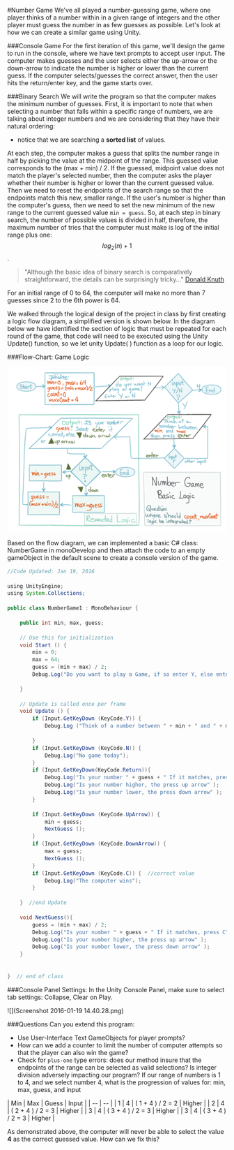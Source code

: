 #Number Game
We've all played a number-guessing game, where one player thinks of a number within in a given range of integers and the other player must guess the number in as few guesses as possible.  Let's look at how we can create a similar game using Unity.

###Console Game
For the first iteration of this game, we'll design the game to run in the console, where we have text prompts to accept user input. The computer makes guesses and the user selects either the up-arrow or the down-arrow to indicate the number is higher or lower than the current guess.  If the computer selects/guesses the correct answer, then the user hits the return/enter key, and the game starts over.  

###Binary Search
We will write the program so that the computer makes the minimum number of guesses.  First, it is important to note that when selecting a number that falls within a specific range of numbers, we are talking about integer numbers and we are considering that they have their natural ordering:

* notice that we are searching a **sorted list** of values. 
 
At each step, the computer makes a guess that splits the number range in half by picking the value at the midpoint of the range. This guessed value corresponds to the  (max + min) / 2.  If the guessed, midpoint value does not match the player's selected number, then the computer asks the player whether their number is higher or lower than the current guessed value. Then we need to reset the endpoints of the search range so that the endpoints match this new, smaller range. If the user's number is higher than the computer's guess, then we need to set the new minimum of the new range to the current guessed value `min = guess`.  So, at each step in binary search, the number of possible values is divided in half, therefore, the maximum number of tries that the computer must make is   log  of the initial range plus one: $$log_2(n)+1$$.  

    
> "Although the basic idea of binary search is comparatively straightforward, the details can be surprisingly tricky…" 
    [Donald Knuth](https://en.wikipedia.org/wiki/Binary_search_algorithm#Number_guessing_game)


For an initial range of 0 to 64, the computer will make no more than 7 guesses since 2 to the 6th power is 64. 

We walked through the logical design of the project in class by first creating a logic flow diagram, a simplified version is shown below.  In the diagram below we have identified the section of logic that must be repeated for each round of the game, that code will need to be executed using the Unity Update() function, so we let unity Update( ) function as a loop for our logic.

###Flow-Chart: Game Logic

![](flowChart.png)

Based on the flow diagram, we  can implemented a basic C# class: NumberGame in monoDevelop and then attach the code to an empty gameObject in the default scene to create a console version of the game.  

```java
//Code Updated: Jan 19, 2016

using UnityEngine;
using System.Collections;

public class NumberGame1 : MonoBehaviour {

	public int min, max, guess;

	// Use this for initialization
	void Start () {
		min = 0;
		max = 64;
		guess = (min + max) / 2;
		Debug.Log("Do you want to play a Game, if so enter Y, else enter N");
	
	}
	
	// Update is called once per frame
	void Update () {
		if (Input.GetKeyDown (KeyCode.Y)) {
			Debug.Log ("Think of a number between " + min + " and " + max + " press Enter when ready");

		} 
		if (Input.GetKeyDown (KeyCode.N)) {
			Debug.Log("No game today");
		}
		if (Input.GetKeyDown(KeyCode.Return)){
			Debug.Log("Is your number " + guess + " If it matches, press C");
			Debug.Log("Is your number higher, the press up arrow" );
			Debug.Log("Is your number lower, the press down arrow" );
		}

		if (Input.GetKeyDown (KeyCode.UpArrow)) {
			min = guess;
			NextGuess ();
		}
		if (Input.GetKeyDown (KeyCode.DownArrow)) {
			max = guess;
			NextGuess ();
		}
		if (Input.GetKeyDown (KeyCode.C)) {  //correct value
			Debug.Log("The computer wins");
		}

	}  //end Update

	void NextGuess(){
		guess = (min + max) / 2;
		Debug.Log("Is your number " + guess + " If it matches, press C");
		Debug.Log("Is your number higher, the press up arrow" );
		Debug.Log("Is your number lower, the press down arrow" );
	}


}  // end of class

```
###Console Panel Settings:
In the Unity Console Panel, make sure to select tab settings: Collapse, Clear on Play.

![](Screenshot 2016-01-19 14.40.28.png)

###Questions
Can you extend this program:
- Use User-Interface Text GameObjects for player prompts?
- How can we add a counter to limit the number of computer attempts so that the player can also win the game?
- Check for `plus-one` type errors: does our method insure that the endpoints of the range can be selected as valid selections?  Is integer division adversely impacting our program?  If our range of numbers is 1 to 4, and we select number 4, what is the progression of values for: min, max, guess, and input
    
| Min | Max | Guess | Input |
| -- | -- |
| 1 | 4 | ( 1 + 4 ) / 2 = 2 | Higher |
| 2 | 4 | ( 2 + 4 ) / 2 = 3 | Higher |
| 3 | 4 | ( 3 + 4 ) / 2 = 3 | Higher |
| 3 | 4 | ( 3 + 4 ) / 2 = 3 | Higher |

As demonstrated above, the computer will never be able to select the value **4** as the correct guessed value.  How can we fix this?

